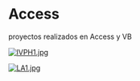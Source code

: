 # Access
proyectos realizados en Access y VB


[![IVPH1.jpg](https://i.postimg.cc/wMMzpNSS/IVPH1.jpg)](https://postimg.cc/62kgV860)

[![LA1.jpg](https://i.postimg.cc/3RSMnRd9/LA1.jpg)](https://postimg.cc/jw7kjR6J)
